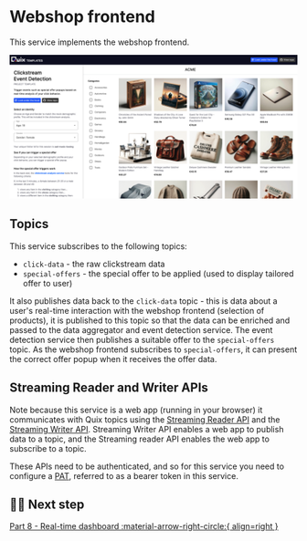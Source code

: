 # Webshop frontend

This service implements the webshop frontend. 

![Webshop frontend](../../images/project-templates/webshop-frontend.png)

## Topics

This service subscribes to the following topics:

* `click-data` - the raw clickstream data
* `special-offers` - the special offer to be applied (used to display tailored offer to user)

It also publishes data back to the `click-data` topic - this is data about a user's real-time interaction with the webshop frontend (selection of products), it is published to this topic so that the data can be enriched and passed to the data aggregator and event detection service. The event detection service then publishes a suitable offer to the `special-offers` topic. As the webshop frontend subscribes to `special-offers`, it can present the correct offer popup when it receives the offer data.

## Streaming Reader and Writer APIs

Note because this service is a web app (running in your browser) it communicates with Quix topics using the [Streaming Reader API](../../apis/streaming-reader-api/overview.md) and the [Streaming Writer API](../../apis/streaming-writer-api/overview.md). Streaming Writer API enables a web app to publish data to a topic, and the Streaming reader API enables the web app to subscribe to a topic.

These APIs need to be authenticated, and so for this service you need to configure a [PAT](../../develop/authentication/personal-access-token.md), referred to as a bearer token in this service.

## 🏃‍♀️ Next step

[Part 8 - Real-time dashboard :material-arrow-right-circle:{ align=right }](./realtime-dashboard.md)
